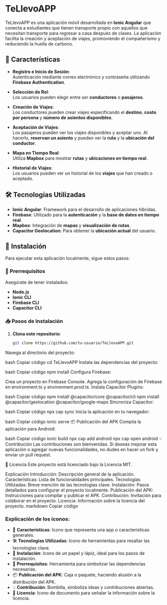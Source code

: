 # TeLlevoAPP

TeLlevoAPP es una aplicación móvil desarrollada en **Ionic Angular** que conecta a estudiantes que tienen transporte propio con aquellos que necesitan transporte para regresar a casa después de clases. La aplicación facilita la creación y aceptación de viajes, promoviendo el compañerismo y reduciendo la huella de carbono.

## 📱 Características

- **Registro e Inicio de Sesión**:  
  Autenticación mediante correo electrónico y contraseña utilizando **Firebase Authentication**.

- **Selección de Rol**:  
  Los usuarios pueden elegir entre ser **conductores** o **pasajeros**.

- **Creación de Viajes**:  
  Los conductores pueden crear viajes especificando el **destino**, **costo por persona** y **número de asientos disponibles**.

- **Aceptación de Viajes**:  
  Los pasajeros pueden ver los viajes disponibles y aceptar uno. Al hacerlo, **reservan un asiento** y pueden ver la **ruta** y la **ubicación del conductor**.

- **Mapa en Tiempo Real**:  
  Utiliza **Mapbox** para mostrar **rutas** y **ubicaciones en tiempo real**.

- **Historial de Viajes**:  
  Los usuarios pueden ver un historial de los **viajes** que han creado o aceptado.

## 🛠️ Tecnologías Utilizadas

- **Ionic Angular**: Framework para el desarrollo de aplicaciones híbridas.
- **Firebase**: Utilizado para la **autenticación** y la **base de datos en tiempo real**.
- **Mapbox**: Integración de **mapas** y **visualización de rutas**.
- **Capacitor Geolocation**: Para obtener la **ubicación actual** del usuario.

## 📝 Instalación

Para ejecutar esta aplicación localmente, sigue estos pasos:

### 🔧 Prerrequisitos
Asegúrate de tener instalados:

- **Node.js**
- **Ionic CLI**
- **Firebase CLI**
- **Capacitor CLI**

### 📥 Pasos de Instalación

1. **Clona este repositorio**:

   ```bash
   git clone https://github.com/tu-usuario/TeLlevoAPP.git
Navega al directorio del proyecto:

bash
Copiar código
cd TeLlevoAPP
Instala las dependencias del proyecto:

bash
Copiar código
npm install
Configura Firebase:

Crea un proyecto en Firebase Console.
Agrega la configuración de Firebase en environment.ts y environment.prod.ts.
Instala Capacitor Plugins:

bash
Copiar código
npm install @capacitor/core @capacitor/cli
npm install @capacitor/geolocation @capacitor/google-maps
Sincroniza Capacitor:

bash
Copiar código
npx cap sync
Inicia la aplicación en tu navegador:

bash
Copiar código
ionic serve
📦 Publicación del APK
Compila la aplicación para Android:

bash
Copiar código
ionic build
npx cap add android
npx cap open android
💡 Contribución
Las contribuciones son bienvenidas. Si deseas mejorar esta aplicación o agregar nuevas funcionalidades, no dudes en hacer un fork y enviar un pull request.

📄 Licencia
Este proyecto está licenciado bajo la Licencia MIT.

Explicación
Introducción: Descripción general de la aplicación.
Características: Lista de funcionalidades principales.
Tecnologías Utilizadas: Breve mención de las tecnologías clave.
Instalación: Pasos detallados para configurar el proyecto localmente.
Publicación del APK: Instrucciones para compilar y publicar el APK.
Contribución: Invitación para colaborar en el proyecto.
Licencia: Información sobre la licencia del proyecto.
markdown
Copiar código

### Explicación de los iconos:

- 📱 **Características**: Icono que representa una app o características generales.
- 🛠️ **Tecnologías Utilizadas**: Icono de herramientas para resaltar las tecnologías clave.
- 📝 **Instalación**: Icono de un papel y lápiz, ideal para los pasos de instalación.
- 🔧 **Prerrequisitos**: Herramienta para simbolizar las dependencias necesarias.
- 📦 **Publicación del APK**: Caja o paquete, haciendo alusión a la distribución del APK.
- 💡 **Contribución**: Bombilla, simboliza ideas y contribuciones abiertas.
- 📄 **Licencia**: Icono de documento para señalar la información sobre la licencia.

